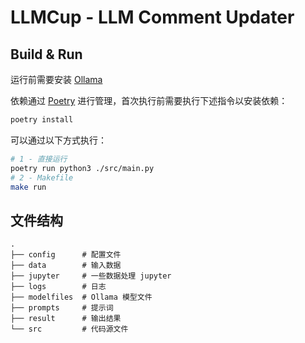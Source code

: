 # LLMCup - LLM Comment Updater

## Build & Run

运行前需要安装 [Ollama](https://ollama.com/)

依赖通过 [Poetry](https://python-poetry.org/) 进行管理，首次执行前需要执行下述指令以安装依赖：

```bash
poetry install
```

可以通过以下方式执行：

```bash
# 1 - 直接运行
poetry run python3 ./src/main.py
# 2 - Makefile
make run
```

## 文件结构

```
.
├── config      # 配置文件
├── data        # 输入数据
├── jupyter     # 一些数据处理 jupyter
├── logs        # 日志
├── modelfiles  # Ollama 模型文件
├── prompts     # 提示词
├── result      # 输出结果
└── src         # 代码源文件
```

